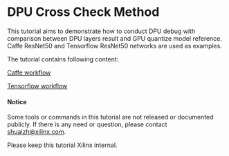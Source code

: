 # DPU Cross Check Method 

This tutorial aims to demonstrate how to conduct DPU debug with comparison between DPU layers result and GPU quantize model reference. Caffe ResNet50 and Tensorflow ResNet50 networks are used as examples. 

The tutorial contains following content:

[Caffe workflow](doc/caffe-workflow.md)

[Tensorflow workflow](doc/tensorflow-workflow.md)




#### Notice
Some tools or commands in this tutorial are not released or documented publicly. If there is any need or question, please contact shuaizh@xilinx.com. 

Please keep this tutorial Xilinx internal.

